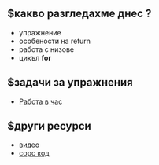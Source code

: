 ## $какво разгледахме днес ?
- упражнение
- особености на return 
- работа с низове
- цикъл **for**

## $задачи за упражнения
- [Работа в час](https://github.com/mihail-petrov/netit-webdev-java/tree/master/2022-2023/%40semester_1/week-07-1/cw)


## $други ресурси
- [видео](https://drive.google.com/file/d/1IZ9bNp-d39Ub40tcgF-jgF9iGOahxNVo/view?usp=sharing)
- [сорс код](https://github.com/mihail-petrov/netit-webdev-java/tree/master/2022-2023/%40semester_1/week-07-1/source)